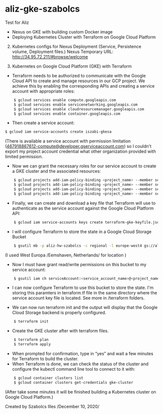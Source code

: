 # aliz-gke-szabolcs
Test for Aliz 
- Nexus on GKE with building custom Docker image
- Deploying Kubernetes Cluster with Terraform on Google Cloud Platform

2. Kubernetes configs for Nexus Deployment
(Service, Persistence volume, Deployment files.)
    Nexus Temporary URL: http://34.95.72.211/#browse/welcome
    
3. Kubernetes on Google Cloud Platform (GKE) with Terraform

- Terraform needs to be authorized to communicate with the Google Cloud API to create and manage resources in our GCP project. We achieve this by enabling the corresponding APIs and creating a service account with appropriate roles:

```bash
    $ gcloud services enable compute.googleapis.com
    $ gcloud services enable servicenetworking.googleapis.com
    $ gcloud services enable cloudresourcemanager.googleapis.com
    $ gcloud services enable container.googleapis.com
```
- Then create a service account:
```bash
$ gcloud iam service-accounts create iszabi-gkesa
```

(There is available a service account with permission limitation (467918867612-compute@developer.gserviceaccount.com) so I couldn't export my project account credential what other organization provided with limited permission.

- Now we can grant the necessary roles for our service account to create a GKE cluster and the associated resources:

```bash
    $ gcloud projects add-iam-policy-binding <project_name> --member serviceAccount:<service_account_name>@<project_name>.iam.gserviceaccount.com --role roles/container.admin
    $ gcloud projects add-iam-policy-binding <project_name> --member serviceAccount:<service_account_name>@<project_name>.iam.gserviceaccount.com --role roles/compute.admin
    $ gcloud projects add-iam-policy-binding <project_name> --member serviceAccount:<service_account_name>@<project_name>.iam.gserviceaccount.com --role roles/iam.serviceAccountUser
    $ gcloud projects add-iam-policy-binding <project_name> --member serviceAccount:<service_account_name>@<project_name>.iam.gserviceaccount.com --role roles/resourcemanager.projectIamAdmin
```

- Finally, we can create and download a key file that Terraform will use to authenticate as the service account against the Google Cloud Platform API:

```bash
    $ gcloud iam service-accounts keys create terraform-gke-keyfile.json --iam-account=<service_account_name>@<project_name>.iam.gserviceaccount.com
```
 - I will configure Terraform to store the state in a Google Cloud Storage Bucket
```bash
    $ gsutil mb -p aliz-hw-szabolcs -c regional -l europe-west4 gs://aliz-hw-szabolcs-bucket-1/
```
  (I used West Europa /Eemshaven, Netherlands/ for location )

 - Now I must have grant read/write permissions on this bucket to my service account:
```bash    
    $ gsutil iam ch serviceAccount:<service_account_name>@<project_name>.iam.gserviceaccount.com:legacyBucketWriter gs://<bucket_name>/
```
 - I can now configure Terraform to use this bucket to store the state. I'm storing this paramters in terraform.tf file in the same directory where the service account key file is located. See more in /terraform folders.

 - We can now run terraform init and the output will display that the Google Cloud Storage backend is properly configured.
```bash  
    $ terraform init 
```
 - Create the GKE cluster after with terraform files.
```bash
    $ terraform plan
    $ terraform apply
```
- When prompted for confirmation, type in “yes” and wait a few minutes for Terraform to build the cluster.
- When Terraform is done, we can check the status of the cluster and configure the kubectl command line tool to connect to it with:

```bash
    $ gcloud container clusters list
    $ gcloud container clusters get-credentials gke-cluster
```

(After take some minutes it will be finished building a Kubernetes cluster on Google Cloud Platform.)

Created by Szabolcs Illes /December 10, 2020/
